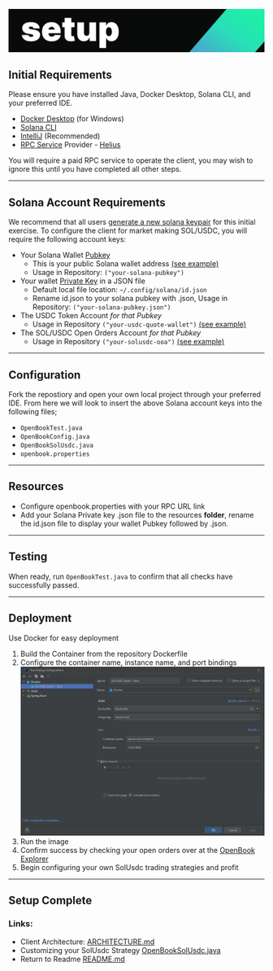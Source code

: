 ![img3.png](img3.png)
## Initial Requirements

Please ensure you have installed Java, Docker Desktop, Solana CLI, and your preferred IDE.
- [Docker Desktop](https://www.docker.com/products/docker-desktop/) (for Windows)
- [Solana CLI](https://docs.solana.com/cli/install-solana-cli-tools)
- [IntelliJ](https://www.jetbrains.com/idea/download) (Recommended)
- [RPC Service](https://omniatech.io/pages/solana-rpc/) Provider - [Helius](https://www.helius.dev/pricing/)

You will require a paid RPC service to operate the client, you may wish to ignore this until you have completed all other steps.

---
## Solana Account Requirements

We recommend that all users [generate a new solana keypair](https://solanacookbook.com/references/keypairs-and-wallets.html#how-to-generate-a-new-keypair) for this initial exercise.
To configure the client for market making SOL/USDC, you will require the following account keys:

- Your Solana Wallet [Pubkey](https://solanacookbook.com/references/keypairs-and-wallets.html#how-to-generate-a-new-keypair)
    - This is your public Solana wallet address [(see example)](https://solscan.io/account/dooMxPqm1c2tfHmU74afb29RmFq537Jrdmro8eKXHNf)
    - Usage in Repository: ```("your-solana-pubkey")```
- Your wallet [Private Key](https://solanacookbook.com/references/keypairs-and-wallets.html#how-to-generate-a-new-keypair) in a JSON file
    - Default local file location: ```~/.config/solana/id.json```
    - Rename id.json to your solana pubkey with .json, Usage in Repository: ```("your-solana-pubkey.json")```
- The USDC Token Account _for that Pubkey_
    - Usage in Repository ```("your-usdc-quote-wallet")``` [(see example)](https://solscan.io/account/2LHzRXq2uXXbyTFhgPSSRQxbj3FZChGNzsSr1eFH7Ljf)
- The SOL/USDC Open Orders Account _for that Pubkey_
    - Usage in Repository ```("your-solusdc-ooa")``` [(see example)](https://solscan.io/account/F8ijbW2wxjPY7Aa7QknLybwKHYk5QVkN1q5BU8aGNqhS)

---
## Configuration

Fork the repostiory and open your own local project through your preferred IDE.
From here we will look to insert the above Solana account keys into the following files;
- ```OpenBookTest.java```
- ```OpenBookConfig.java```
- ```OpenBookSolUsdc.java```
- ```openbook.properties```

---
## Resources

- Configure openbook.properties with your RPC URL link
- Add your Solana Private key .json file to the resources **folder**, rename the id.json file to display your wallet Pubkey followed by .json.

---
## Testing

When ready, run ```OpenBookTest.java``` to confirm that all checks have successfully passed. 

---
## Deployment

Use Docker for easy deployment
1. Build the Container from the repository Dockerfile
2. Configure the container name, instance name, and port bindings
   ![img.png](img.png)
3. Run the image
4. Confirm success by checking your open orders over at the [OpenBook Explorer](https://openserum.io)
5. Begin configuring your own SolUsdc trading strategies and profit

---
## Setup Complete

### Links:
- Client Architecture: [ARCHITECTURE.md](ARCHITECTURE.md)
- Customizing your SolUsdc Strategy [OpenBookSolUsdc.java]((../src/main/java/com/mmorrell/strategies/openbook/sol/OpenBookSolUsdc.java#L146))
- Return to Readme [README.md](README.md)